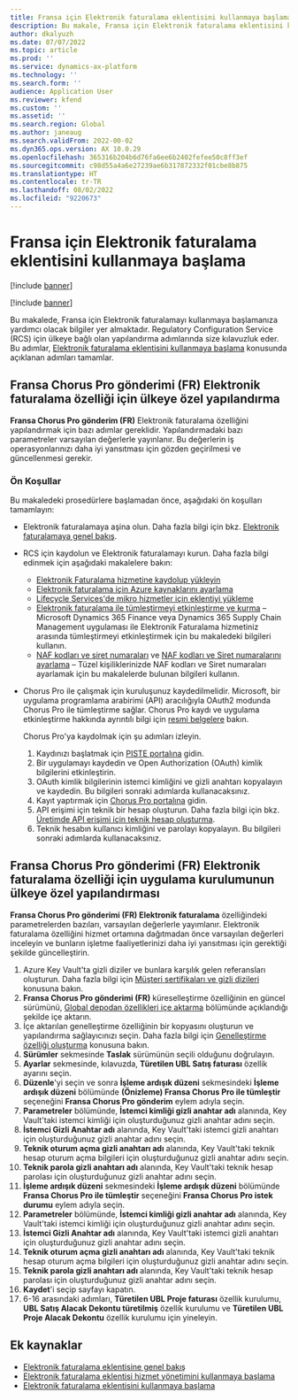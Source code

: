 ```yaml
---
title: Fransa için Elektronik faturalama eklentisini kullanmaya başlama
description: Bu makale, Fransa için Elektronik faturalama eklentisini kullanmaya başlamanıza yardımcı olacak bilgiler içerir.
author: dkalyuzh
ms.date: 07/07/2022
ms.topic: article
ms.prod: ''
ms.service: dynamics-ax-platform
ms.technology: ''
ms.search.form: ''
audience: Application User
ms.reviewer: kfend
ms.custom: ''
ms.assetid: ''
ms.search.region: Global
ms.author: janeaug
ms.search.validFrom: 2022-00-02
ms.dyn365.ops.version: AX 10.0.29
ms.openlocfilehash: 365316b204b6d76fa6ee6b2402fefee50c8ff3ef
ms.sourcegitcommit: c98d55a4a6e27239ae6b317872332f01cbe8b875
ms.translationtype: HT
ms.contentlocale: tr-TR
ms.lasthandoff: 08/02/2022
ms.locfileid: "9220673"
---
```

# <a name="get-started-with-the-electronic-invoicing-add-on-for-france"></a>Fransa için Elektronik faturalama eklentisini kullanmaya başlama

[!include [banner](../includes/banner.md)]

[!include [banner](../includes/preview-banner.md)]

Bu makalede, Fransa için Elektronik faturalamayı kullanmaya başlamanıza yardımcı olacak bilgiler yer almaktadır. Regulatory Configuration Service (RCS) için ülkeye bağlı olan yapılandırma adımlarında size kılavuzluk eder. Bu adımlar, [Elektronik faturalama eklentisini kullanmaya başlama](e-invoicing-get-started.md) konusunda açıklanan adımları tamamlar.

## <a name="country-specific-configuration-for-french-chorus-pro-submission-fr-electronic-invoicing-feature"></a>Fransa Chorus Pro gönderimi (FR) Elektronik faturalama özelliği için ülkeye özel yapılandırma

**Fransa Chorus Pro gönderim (FR)** Elektronik faturalama özelliğini yapılandırmak için bazı adımlar gereklidir. Yapılandırmadaki bazı parametreler varsayılan değerlerle yayınlanır. Bu değerlerin iş operasyonlarınızı daha iyi yansıtması için gözden geçirilmesi ve güncellenmesi gerekir.

### <a name="prerequisites"></a>Ön Koşullar

Bu makaledeki prosedürlere başlamadan önce, aşağıdaki ön koşulları tamamlayın:

- Elektronik faturalamaya aşina olun. Daha fazla bilgi için bkz. [Elektronik faturalamaya genel bakış](e-invoicing-service-overview.md).
- RCS için kaydolun ve Elektronik faturalamayı kurun. Daha fazla bilgi edinmek için aşağıdaki makalelere bakın:

    - [Elektronik Faturalama hizmetine kaydolup yükleyin](e-invoicing-sign-up-install.md)
    - [Elektronik faturalama için Azure kaynaklarını ayarlama](e-invoicing-set-up-azure-resources.md)
    - [Lifecycle Services'de mikro hizmetler için eklentiyi yükleme](e-invoicing-install-add-in-microservices-lcs.md)
    - [Elektronik faturalama ile tümleştirmeyi etkinleştirme ve kurma](e-invoicing-activate-setup-integration.md) – Microsoft Dynamics 365 Finance veya Dynamics 365 Supply Chain Management uygulaması ile Elektronik Faturalama hizmetiniz arasında tümleştirmeyi etkinleştirmek için bu makaledeki bilgileri kullanın.
    - [NAF kodları ve siret numaraları](emea-fra-naf-codes-siret-numbers.md) ve [NAF kodları ve Siret numaralarını ayarlama](tasks/fr-00003-naf-codes-siret-numbers.md) – Tüzel kişiliklerinizde NAF kodları ve Siret numaraları ayarlamak için bu makalelerde bulunan bilgileri kullanın. 

- Chorus Pro ile çalışmak için kuruluşunuz kaydedilmelidir. Microsoft, bir uygulama programlama arabirimi (API) aracılığıyla OAuth2 modunda Chorus Pro ile tümleştirme sağlar. Chorus Pro kaydı ve uygulama etkinleştirme hakkında ayrıntılı bilgi için [resmi belgelere](https://communaute.chorus-pro.gouv.fr/documentation/help-for-api-developers-in-oauth2-mode/) bakın.

    Chorus Pro'ya kaydolmak için şu adımları izleyin.

    1. Kaydınızı başlatmak için [PISTE portalına](https://piste.gouv.fr/en/component/apiportal/registration) gidin. 
    2. Bir uygulamayı kaydedin ve Open Authorization (OAuth) kimlik bilgilerini etkinleştirin.
    3. OAuth kimlik bilgilerinin istemci kimliğini ve gizli anahtarı kopyalayın ve kaydedin. Bu bilgileri sonraki adımlarda kullanacaksınız.
    4. Kayıt yaptırmak için [Chorus Pro portalına](https://portail.chorus-pro.gouv.fr/aife_csm/?id=aife_enrollment) gidin. 
    5. API erişimi için teknik bir hesap oluşturun. Daha fazla bilgi için bkz. [Üretimde API erişimi için teknik hesap oluşturma](https://communaute.chorus-pro.gouv.fr/documentation/creation-of-a-technical-account-for-an-api-access-in-production/).
    6. Teknik hesabın kullanıcı kimliğini ve parolayı kopyalayın. Bu bilgileri sonraki adımlarda kullanacaksınız.

## <a name="country-specific-configuration-of-the-application-setup-for-the-french-chorus-pro-submission-fr-electronic-invoicing-feature"></a>Fransa Chorus Pro gönderimi (FR) Elektronik faturalama özelliği için uygulama kurulumunun ülkeye özel yapılandırması

**Fransa Chorus Pro gönderimi (FR) Elektronik faturalama** özelliğindeki parametrelerden bazıları, varsayılan değerlerle yayımlanır. Elektronik faturalama özelliğini hizmet ortamına dağıtmadan önce varsayılan değerleri inceleyin ve bunların işletme faaliyetlerinizi daha iyi yansıtması için gerektiği şekilde güncelleştirin.

1. Azure Key Vault'ta gizli diziler ve bunlara karşılık gelen referansları oluşturun. Daha fazla bilgi için [Müşteri sertifikaları ve gizli dizileri](e-invoicing-customer-certificates-secrets.md) konusuna bakın.
2. **Fransa Chorus Pro gönderimi (FR)** küreselleştirme özelliğinin en güncel sürümünü, [Global depodan özellikleri içe aktarma](e-invoicing-import-feature-global-repository.md) bölümünde açıklandığı şekilde içe aktarın.
3. İçe aktarılan genelleştirme özelliğinin bir kopyasını oluşturun ve yapılandırma sağlayıcınızı seçin. Daha fazla bilgi için [Genelleştirme özelliği oluşturma](e-invoicing-create-new-globalization-feature.md) konusuna bakın.
4. **Sürümler** sekmesinde **Taslak** sürümünün seçili olduğunu doğrulayın.
5. **Ayarlar** sekmesinde, kılavuzda, **Türetilen UBL Satış faturası** özellik ayarını seçin.
6. **Düzenle**'yi seçin ve sonra **İşleme ardışık düzeni** sekmesindeki **İşleme ardışık düzeni** bölümünde **(Önizleme) Fransa Chorus Pro ile tümleştir** seçeneğini **Fransa Chorus Pro gönderim** eylem adıyla seçin.
7. **Parametreler** bölümünde, **İstemci kimliği gizli anahtar adı** alanında, Key Vault'taki istemci kimliği için oluşturduğunuz gizli anahtar adını seçin.
8. **İstemci Gizli Anahtar adı** alanında, Key Vault'taki istemci gizli anahtarı için oluşturduğunuz gizli anahtar adını seçin.
9. **Teknik oturum açma gizli anahtarı adı** alanında, Key Vault'taki teknik hesap oturum açma bilgileri için oluşturduğunuz gizli anahtar adını seçin.
10. **Teknik parola gizli anahtarı adı** alanında, Key Vault'taki teknik hesap parolası için oluşturduğunuz gizli anahtar adını seçin.
11. **İşleme ardışık düzeni** sekmesindeki **İşleme ardışık düzeni** bölümünde **Fransa Chorus Pro ile tümleştir** seçeneğini **Fransa Chorus Pro istek durumu** eylem adıyla seçin.
12. **Parametreler** bölümünde, **İstemci kimliği gizli anahtar adı** alanında, Key Vault'taki istemci kimliği için oluşturduğunuz gizli anahtar adını seçin.
13. **İstemci Gizli Anahtar adı** alanında, Key Vault'taki istemci gizli anahtarı için oluşturduğunuz gizli anahtar adını seçin.
14. **Teknik oturum açma gizli anahtarı adı** alanında, Key Vault'taki teknik hesap oturum açma bilgileri için oluşturduğunuz gizli anahtar adını seçin.
15. **Teknik parola gizli anahtarı adı** alanında, Key Vault'taki teknik hesap parolası için oluşturduğunuz gizli anahtar adını seçin.
16. **Kaydet**'i seçip sayfayı kapatın.
17. 6-16 arasındaki adımları, **Türetilen UBL Proje faturası** özellik kurulumu, **UBL Satış Alacak Dekontu türetilmiş** özellik kurulumu ve **Türetilen UBL Proje Alacak Dekontu** özellik kurulumu için yineleyin.

## <a name="additional-resources"></a>Ek kaynaklar

- [Elektronik faturalama eklentisine genel bakış](e-invoicing-service-overview.md)
- [Elektronik faturalama eklentisi hizmet yönetimini kullanmaya başlama](e-invoicing-get-started-service-administration.md)
- [Elektronik faturalama eklentisini kullanmaya başlama](e-invoicing-get-started.md)
